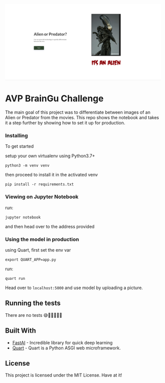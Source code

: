 ![Screenshot of main page](./screenshot.png?raw=true "AVPBrainGu")

# AVP BrainGu Challenge

The main goal of this project was to differentiate between images of an 
Alien or Predator from the movies. This repo shows the notebook and takes it a step further
by showing how to set it up for production.

### Installing
To get started

setup your own virtualenv using Python3.7+
```
python3 -m venv venv
```
then proceed to install it in the activated venv 
```
pip install -r requirements.txt
```

### Viewing on Jupyter Notebook
run:
```
jupyter notebook
```
and then head over to the address provided

### Using the model in production
using Quart, first set the env var
```
export QUART_APP=app.py
```
run:
```
quart run
```
Head over to `localhost:5000` and use model by uploading a picture.


## Running the tests

There are no tests 😅🤮🤮🤮🤮🤮



## Built With

* [FastAI](https://github.com/fastai/fastai) - Incredible library for quick deep learning
* [Quart](https://gitlab.com/pgjones/quart) - Quart is a Python ASGI web
microframework.

## License

This project is licensed under the MIT License. Have at it!
